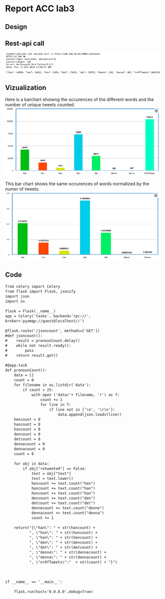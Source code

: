 # Report ACC lab3

## Design


## Rest-api call
![Result](Sresult.png)

## Vizualization
Here is a barchart shoiwng the occurences of the different words and the number of unique tweets counted.
![Barchart](SRbarchart.png)

This bar chart shows the same occurences of words normalized by the numer of tweets.
![BarchartNormalized](Snormalized.png)

## Code
```
from celery import Celery
from flask import Flask, jsonify
import json
import os

flask = Flask(__name__)
app = Celery('tasks', backend='rpc://', broker='pyamqp://guest@localhost//')

@flask.route('/jsoncount', methods=['GET'])
#def jsoncount():
#    result = pronounCount.delay()
#    while not result.ready():
#        pass 
#    return result.get()

#@app.task
def pronounCount():
    data = []
    count = 0
    for filename in os.listdir('data'):
        if count < 25:
            with open ('data/'+ filename, 'r') as f:
                count += 1
                for line in f:
                    if line not in ['\n', '\r\n']:
                        data.append(json.loads(line))
    hencount = 0
    hancount = 0
    honcount = 0
    dencount = 0
    detcount = 0
    dennecount = 0
    dennacount = 0
    count = 0

    for obj in data:
        if obj["retweeted"] == False:
            text = obj["text"]
            text = text.lower()
            hencount += text.count("hen")
            hancount += text.count("han")
            honcount += text.count("hon")
            dencount += text.count("den")
            detcount += text.count("det")
            dennecount += text.count("denne")
            dennacount += text.count("denna")
            count += 1

    return("{\"han\": " + str(hancount) +
           ", \"hon\": " + str(honcount) +
           ", \"hen\": " + str(hencount) +
           ", \"den\": " + str(dencount) +
           ", \"det\": " + str(detcount) +
           ", \"denne\": " + str(dennecount) +
           ", \"denna\": " + str(dennacount) +
           ", \"nrOfTweets\":"  + str(count) + "}")



if __name__ == '__main__':
    
    flask.run(host='0.0.0.0',debug=True)
```
